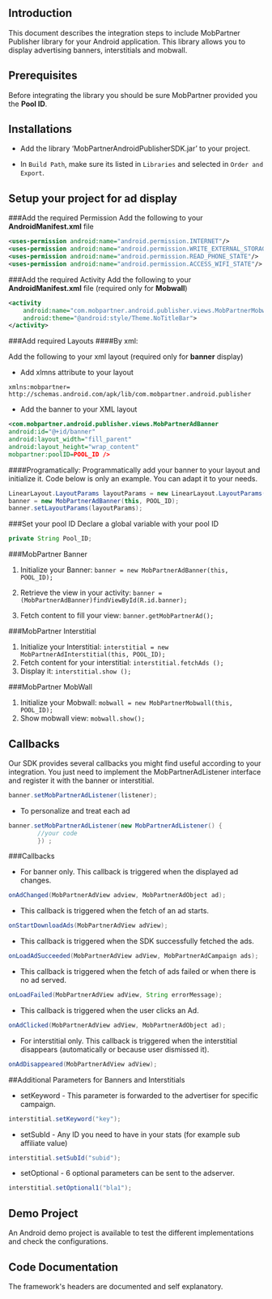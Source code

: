 ## Introduction
This document describes the integration steps to include MobPartner Publisher library for your Android application.
This library allows you to display advertising banners, interstitials and mobwall.

## Prerequisites
Before integrating the library you should be sure MobPartner provided you the **Pool ID**.

## Installations

- Add the library ‘MobPartnerAndroidPublisherSDK.jar’ to your project.

- In `Build Path`, make sure its listed in `Libraries` and selected in `Order and Export`.


## Setup your project for ad display


###Add the required Permission
Add the following to your **AndroidManifest.xml** file

```xml
<uses-permission android:name="android.permission.INTERNET"/>
<uses-permission android:name="android.permission.WRITE_EXTERNAL_STORAGE"/>
<uses-permission android:name="android.permission.READ_PHONE_STATE"/>
<uses-permission android:name="android.permission.ACCESS_WIFI_STATE"/>
```

###Add the required Activity
Add the following to your **AndroidManifest.xml** file (required only for **Mobwall**)
```xml
<activity
	android:name="com.mobpartner.android.publisher.views.MobPartnerMobwallActivity"
	android:theme="@android:style/Theme.NoTitleBar">
</activity>
```

###Add required Layouts
####By xml:

Add the following to your xml layout (required only for **banner** display)

- Add xlmns attribute to your layout 

```
xmlns:mobpartner= http://schemas.android.com/apk/lib/com.mobpartner.android.publisher 
```

- Add the banner to your XML layout 

```xml
<com.mobpartner.android.publisher.views.MobPartnerAdBanner
android:id="@+id/banner"
android:layout_width="fill_parent"
android:layout_height="wrap_content"
mobpartner:poolID=POOL_ID />
```

####Programatically:
Programmatically add your banner to your layout and initialize it. Code below is only an example. You can adapt it to your needs.

```java
LinearLayout.LayoutParams layoutParams = new LinearLayout.LayoutParams(FrameLayout.LayoutParams.FILL_PARENT, FrameLayout.LayoutParams.WRAP_CONTENT);
banner = new MobPartnerAdBanner(this, POOL_ID);
banner.setLayoutParams(layoutParams); 
```

###Set your pool ID
Declare a global variable with your pool ID

```java
private String Pool_ID;
```

###MobPartner Banner

1. Initialize your Banner: `banner = new MobPartnerAdBanner(this, POOL_ID);`



2. Retrieve the view in your activity: `banner = (MobPartnerAdBanner)findViewById(R.id.banner); `

3. Fetch content to fill your view: `banner.getMobPartnerAd();`


###MobPartner Interstitial

1. Initialize your Interstitial: `interstitial = new MobPartnerAdInterstitial(this, POOL_ID);`
2. Fetch content for your interstitial: `interstitial.fetchAds ();`
3. Display it: `interstitial.show ();`


###MobPartner MobWall
1. Initialize your Mobwall: `mobwall = new MobPartnerMobwall(this, POOL_ID);`
2. Show mobwall view: `mobwall.show();`


## Callbacks

Our SDK provides several callbacks you might find useful according to your integration.
You just need to implement the MobPartnerAdListener interface and register it with the banner or interstitial. 

```java
banner.setMobPartnerAdListener(listener);
```


- To personalize and treat each ad 

```java
banner.setMobPartnerAdListener(new MobPartnerAdListener() {
		//your code
		}) ;
```


###Callbacks

- For banner only. This callback is triggered when the displayed ad changes.
```java
onAdChanged(MobPartnerAdView adview, MobPartnerAdObject ad);
```

 
- This callback is triggered when the fetch of an ad starts.  
```java
onStartDownloadAds(MobPartnerAdView adView);
```

- This callback is triggered when the SDK successfully fetched the ads.
```java
onLoadAdSucceeded(MobPartnerAdView adView, MobPartnerAdCampaign ads); 
``` 

- This callback is triggered when the fetch of ads failed or when there is no ad served.
```java
onLoadFailed(MobPartnerAdView adView, String errorMessage); 
```
 
- This callback is triggered when the user clicks an Ad.
```java
onAdClicked(MobPartnerAdView adView, MobPartnerAdObject ad);
```

- For interstitial only. This callback is triggered when the interstitial disappears (automatically or because user dismissed it).
```java
onAdDisappeared(MobPartnerAdView adView); 
```




##Additional Parameters for Banners and Interstitials
- setKeyword - This parameter is forwarded to the advertiser for specific campaign.
```java
interstitial.setKeyword("key");
```

- setSubId - Any ID you need to have in your stats (for example sub affiliate value)
```java
interstitial.setSubId("subid");
```

- setOptional - 6 optional parameters can be sent to the adserver.
```java
interstitial.setOptional1("bla1");
```


## Demo Project
An Android demo project is available to test the different implementations and check the configurations. 

## Code Documentation
The framework's headers are documented and self explanatory.

